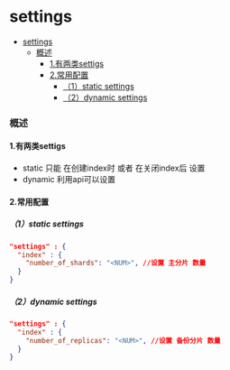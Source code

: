 # settings

<!-- @import "[TOC]" {cmd="toc" depthFrom=1 depthTo=6 orderedList=false} -->
<!-- code_chunk_output -->

- [settings](#settings)
    - [概述](#概述)
      - [1.有两类settigs](#1有两类settigs)
      - [2.常用配置](#2常用配置)
        - [（1）static settings](#1static-settings)
        - [（2）dynamic settings](#2dynamic-settings)

<!-- /code_chunk_output -->

### 概述

#### 1.有两类settigs
* static
只能 在创建index时 或者 在关闭index后 设置
* dynamic
利用api可以设置

#### 2.常用配置

##### （1）static settings
```json
"settings" : {
  "index" : {
    "number_of_shards": "<NUM>", //设置 主分片 数量
  }
}
```

##### （2）dynamic settings
```json
"settings" : {
  "index" : {
    "number_of_replicas": "<NUM>", //设置 备份分片 数量
  }
}
```
